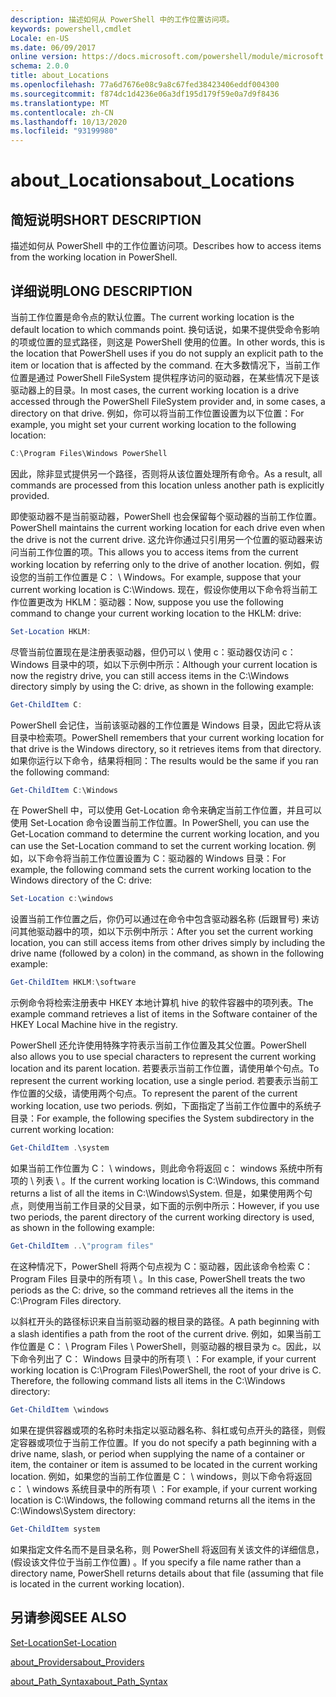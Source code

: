 ```yaml
---
description: 描述如何从 PowerShell 中的工作位置访问项。
keywords: powershell,cmdlet
Locale: en-US
ms.date: 06/09/2017
online version: https://docs.microsoft.com/powershell/module/microsoft.powershell.core/about/about_locations?view=powershell-7&WT.mc_id=ps-gethelp
schema: 2.0.0
title: about_Locations
ms.openlocfilehash: 77a6d7676e08c9a8c67fed38423406eddf004300
ms.sourcegitcommit: f874dc1d4236e06a3df195d179f59e0a7d9f8436
ms.translationtype: MT
ms.contentlocale: zh-CN
ms.lasthandoff: 10/13/2020
ms.locfileid: "93199980"
---
```

# <a name="about_locations"></a><span data-ttu-id="356f9-104">about_Locations</span><span class="sxs-lookup"><span data-stu-id="356f9-104">about_Locations</span></span>

## <a name="short-description"></a><span data-ttu-id="356f9-105">简短说明</span><span class="sxs-lookup"><span data-stu-id="356f9-105">SHORT DESCRIPTION</span></span>
<span data-ttu-id="356f9-106">描述如何从 PowerShell 中的工作位置访问项。</span><span class="sxs-lookup"><span data-stu-id="356f9-106">Describes how to access items from the working location in PowerShell.</span></span>

## <a name="long-description"></a><span data-ttu-id="356f9-107">详细说明</span><span class="sxs-lookup"><span data-stu-id="356f9-107">LONG DESCRIPTION</span></span>

<span data-ttu-id="356f9-108">当前工作位置是命令点的默认位置。</span><span class="sxs-lookup"><span data-stu-id="356f9-108">The current working location is the default location to which commands point.</span></span>
<span data-ttu-id="356f9-109">换句话说，如果不提供受命令影响的项或位置的显式路径，则这是 PowerShell 使用的位置。</span><span class="sxs-lookup"><span data-stu-id="356f9-109">In other words, this is the location that PowerShell uses if you do not supply an explicit path to the item or location that is affected by the command.</span></span> <span data-ttu-id="356f9-110">在大多数情况下，当前工作位置是通过 PowerShell FileSystem 提供程序访问的驱动器，在某些情况下是该驱动器上的目录。</span><span class="sxs-lookup"><span data-stu-id="356f9-110">In most cases, the current working location is a drive accessed through the PowerShell FileSystem provider and, in some cases, a directory on that drive.</span></span>
<span data-ttu-id="356f9-111">例如，你可以将当前工作位置设置为以下位置：</span><span class="sxs-lookup"><span data-stu-id="356f9-111">For example, you might set your current working location to the following location:</span></span>

```powershell
C:\Program Files\Windows PowerShell
```

<span data-ttu-id="356f9-112">因此，除非显式提供另一个路径，否则将从该位置处理所有命令。</span><span class="sxs-lookup"><span data-stu-id="356f9-112">As a result, all commands are processed from this location unless another path is explicitly provided.</span></span>

<span data-ttu-id="356f9-113">即使驱动器不是当前驱动器，PowerShell 也会保留每个驱动器的当前工作位置。</span><span class="sxs-lookup"><span data-stu-id="356f9-113">PowerShell maintains the current working location for each drive even when the drive is not the current drive.</span></span> <span data-ttu-id="356f9-114">这允许你通过只引用另一个位置的驱动器来访问当前工作位置的项。</span><span class="sxs-lookup"><span data-stu-id="356f9-114">This allows you to access items from the current working location by referring only to the drive of another location.</span></span>
<span data-ttu-id="356f9-115">例如，假设您的当前工作位置是 C： \\ Windows。</span><span class="sxs-lookup"><span data-stu-id="356f9-115">For example, suppose that your current working location is C:\\Windows.</span></span> <span data-ttu-id="356f9-116">现在，假设你使用以下命令将当前工作位置更改为 HKLM：驱动器：</span><span class="sxs-lookup"><span data-stu-id="356f9-116">Now, suppose you use the following command to change your current working location to the HKLM: drive:</span></span>

```powershell
Set-Location HKLM:
```

<span data-ttu-id="356f9-117">尽管当前位置现在是注册表驱动器，但仍可以 \\ 使用 c：驱动器仅访问 c： Windows 目录中的项，如以下示例中所示：</span><span class="sxs-lookup"><span data-stu-id="356f9-117">Although your current location is now the registry drive, you can still access items in the C:\\Windows directory simply by using the C: drive, as shown in the following example:</span></span>

```powershell
Get-ChildItem C:
```

<span data-ttu-id="356f9-118">PowerShell 会记住，当前该驱动器的工作位置是 Windows 目录，因此它将从该目录中检索项。</span><span class="sxs-lookup"><span data-stu-id="356f9-118">PowerShell remembers that your current working location for that drive is the Windows directory, so it retrieves items from that directory.</span></span> <span data-ttu-id="356f9-119">如果你运行以下命令，结果将相同：</span><span class="sxs-lookup"><span data-stu-id="356f9-119">The results would be the same if you ran the following command:</span></span>

```powershell
Get-ChildItem C:\Windows
```

<span data-ttu-id="356f9-120">在 PowerShell 中，可以使用 Get-Location 命令来确定当前工作位置，并且可以使用 Set-Location 命令设置当前工作位置。</span><span class="sxs-lookup"><span data-stu-id="356f9-120">In PowerShell, you can use the Get-Location command to determine the current working location, and you can use the Set-Location command to set the current working location.</span></span> <span data-ttu-id="356f9-121">例如，以下命令将当前工作位置设置为 C：驱动器的 Windows 目录：</span><span class="sxs-lookup"><span data-stu-id="356f9-121">For example, the following command sets the current working location to the Windows directory of the C: drive:</span></span>

```powershell
Set-Location c:\windows
```

<span data-ttu-id="356f9-122">设置当前工作位置之后，你仍可以通过在命令中包含驱动器名称 (后跟冒号) 来访问其他驱动器中的项，如以下示例中所示：</span><span class="sxs-lookup"><span data-stu-id="356f9-122">After you set the current working location, you can still access items from other drives simply by including the drive name (followed by a colon) in the command, as shown in the following example:</span></span>

```powershell
Get-ChildItem HKLM:\software
```

<span data-ttu-id="356f9-123">示例命令将检索注册表中 HKEY 本地计算机 hive 的软件容器中的项列表。</span><span class="sxs-lookup"><span data-stu-id="356f9-123">The example command retrieves a list of items in the Software container of the HKEY Local Machine hive in the registry.</span></span>

<span data-ttu-id="356f9-124">PowerShell 还允许使用特殊字符表示当前工作位置及其父位置。</span><span class="sxs-lookup"><span data-stu-id="356f9-124">PowerShell also allows you to use special characters to represent the current working location and its parent location.</span></span> <span data-ttu-id="356f9-125">若要表示当前工作位置，请使用单个句点。</span><span class="sxs-lookup"><span data-stu-id="356f9-125">To represent the current working location, use a single period.</span></span> <span data-ttu-id="356f9-126">若要表示当前工作位置的父级，请使用两个句点。</span><span class="sxs-lookup"><span data-stu-id="356f9-126">To represent the parent of the current working location, use two periods.</span></span> <span data-ttu-id="356f9-127">例如，下面指定了当前工作位置中的系统子目录：</span><span class="sxs-lookup"><span data-stu-id="356f9-127">For example, the following specifies the System subdirectory in the current working location:</span></span>

```powershell
Get-ChildItem .\system
```

<span data-ttu-id="356f9-128">如果当前工作位置为 C： \\ windows，则此命令将返回 c： windows 系统中所有项的 \\ 列表 \\ 。</span><span class="sxs-lookup"><span data-stu-id="356f9-128">If the current working location is C:\\Windows, this command returns a list of all the items in C:\\Windows\\System.</span></span> <span data-ttu-id="356f9-129">但是，如果使用两个句点，则使用当前工作目录的父目录，如下面的示例中所示：</span><span class="sxs-lookup"><span data-stu-id="356f9-129">However, if you use two periods, the parent directory of the current working directory is used, as shown in the following example:</span></span>

```powershell
Get-ChildItem ..\"program files"
```

<span data-ttu-id="356f9-130">在这种情况下，PowerShell 将两个句点视为 C：驱动器，因此该命令检索 C： Program Files 目录中的所有项 \\ 。</span><span class="sxs-lookup"><span data-stu-id="356f9-130">In this case, PowerShell treats the two periods as the C: drive, so the command retrieves all the items in the C:\\Program Files directory.</span></span>

<span data-ttu-id="356f9-131">以斜杠开头的路径标识来自当前驱动器的根目录的路径。</span><span class="sxs-lookup"><span data-stu-id="356f9-131">A path beginning with a slash identifies a path from the root of the current drive.</span></span> <span data-ttu-id="356f9-132">例如，如果当前工作位置是 C： \\ Program Files \\ PowerShell，则驱动器的根目录为 c。因此，以下命令列出了 C： Windows 目录中的所有项 \\ ：</span><span class="sxs-lookup"><span data-stu-id="356f9-132">For example, if your current working location is C:\\Program Files\\PowerShell, the root of your drive is C. Therefore, the following command lists all items in the C:\\Windows directory:</span></span>

```powershell
Get-ChildItem \windows
```

<span data-ttu-id="356f9-133">如果在提供容器或项的名称时未指定以驱动器名称、斜杠或句点开头的路径，则假定容器或项位于当前工作位置。</span><span class="sxs-lookup"><span data-stu-id="356f9-133">If you do not specify a path beginning with a drive name, slash, or period when supplying the name of a container or item, the container or item is assumed to be located in the current working location.</span></span> <span data-ttu-id="356f9-134">例如，如果您的当前工作位置是 C： \\ windows，则以下命令将返回 c： \\ windows 系统目录中的所有项 \\ ：</span><span class="sxs-lookup"><span data-stu-id="356f9-134">For example, if your current working location is C:\\Windows, the following command returns all the items in the C:\\Windows\\System directory:</span></span>

```powershell
Get-ChildItem system
```

<span data-ttu-id="356f9-135">如果指定文件名而不是目录名称，则 PowerShell 将返回有关该文件的详细信息， (假设该文件位于当前工作位置) 。</span><span class="sxs-lookup"><span data-stu-id="356f9-135">If you specify a file name rather than a directory name, PowerShell returns details about that file (assuming that file is located in the current working location).</span></span>

## <a name="see-also"></a><span data-ttu-id="356f9-136">另请参阅</span><span class="sxs-lookup"><span data-stu-id="356f9-136">SEE ALSO</span></span>

[<span data-ttu-id="356f9-137">Set-Location</span><span class="sxs-lookup"><span data-stu-id="356f9-137">Set-Location</span></span>](xref:Microsoft.PowerShell.Management.Set-Location)

[<span data-ttu-id="356f9-138">about_Providers</span><span class="sxs-lookup"><span data-stu-id="356f9-138">about_Providers</span></span>](about_Providers.md)

[<span data-ttu-id="356f9-139">about_Path_Syntax</span><span class="sxs-lookup"><span data-stu-id="356f9-139">about_Path_Syntax</span></span>](about_Path_Syntax.md)
